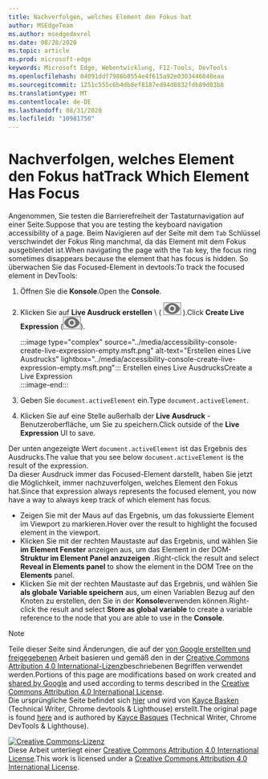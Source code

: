 ```yaml
---
title: Nachverfolgen, welches Element den Fokus hat
author: MSEdgeTeam
ms.author: msedgedevrel
ms.date: 08/28/2020
ms.topic: article
ms.prod: microsoft-edge
keywords: Microsoft Edge, Webentwicklung, F12-Tools, DevTools
ms.openlocfilehash: 04091ddf7986b8554e4f615a92e0303446048eaa
ms.sourcegitcommit: 1251c555c6b4db8ef8187ed94d8832fdb89d03b8
ms.translationtype: MT
ms.contentlocale: de-DE
ms.lasthandoff: 08/31/2020
ms.locfileid: "10981750"
---
```

<!-- Copyright Kayce Basques 

   Licensed under the Apache License, Version 2.0 (the "License");
   you may not use this file except in compliance with the License.
   You may obtain a copy of the License at

       https://www.apache.org/licenses/LICENSE-2.0

   Unless required by applicable law or agreed to in writing, software
   distributed under the License is distributed on an "AS IS" BASIS,
   WITHOUT WARRANTIES OR CONDITIONS OF ANY KIND, either express or implied.
   See the License for the specific language governing permissions and
   limitations under the License.  -->  





# <span data-ttu-id="f9ab4-103">Nachverfolgen, welches Element den Fokus hat</span><span class="sxs-lookup"><span data-stu-id="f9ab4-103">Track Which Element Has Focus</span></span>   



<span data-ttu-id="f9ab4-104">Angenommen, Sie testen die Barrierefreiheit der Tastaturnavigation auf einer Seite.</span><span class="sxs-lookup"><span data-stu-id="f9ab4-104">Suppose that you are testing the keyboard navigation accessibility of a page.</span></span>  <span data-ttu-id="f9ab4-105">Beim Navigieren auf der Seite mit dem `Tab` Schlüssel verschwindet der Fokus Ring manchmal, da das Element mit dem Fokus ausgeblendet ist.</span><span class="sxs-lookup"><span data-stu-id="f9ab4-105">When navigating the page with the `Tab` key, the focus ring sometimes disappears because the element that has focus is hidden.</span></span>  <span data-ttu-id="f9ab4-106">So überwachen Sie das Focused-Element in devtools:</span><span class="sxs-lookup"><span data-stu-id="f9ab4-106">To track the focused element in DevTools:</span></span>  

1.  <span data-ttu-id="f9ab4-107">Öffnen Sie die **Konsole**.</span><span class="sxs-lookup"><span data-stu-id="f9ab4-107">Open the **Console**.</span></span>  
1.  <span data-ttu-id="f9ab4-108">Klicken Sie auf **Live Ausdruck erstellen** \ ( ![ Live Ausdruck erstellen ][ImageCreateIcon] \).</span><span class="sxs-lookup"><span data-stu-id="f9ab4-108">Click **Create Live Expression** \(![Create Live Expression][ImageCreateIcon]\).</span></span>  
    
    :::image type="complex" source="../media/accessibility-console-create-live-expression-empty.msft.png" alt-text="Erstellen eines Live Ausdrucks" lightbox="../media/accessibility-console-create-live-expression-empty.msft.png":::
       <span data-ttu-id="f9ab4-110">Erstellen eines Live Ausdrucks</span><span class="sxs-lookup"><span data-stu-id="f9ab4-110">Create a Live Expression</span></span>  
    :::image-end:::  
    
1.  <span data-ttu-id="f9ab4-111">Geben Sie `document.activeElement` ein.</span><span class="sxs-lookup"><span data-stu-id="f9ab4-111">Type `document.activeElement`.</span></span>
1.  <span data-ttu-id="f9ab4-112">Klicken Sie auf eine Stelle außerhalb der **Live Ausdruck** -Benutzeroberfläche, um Sie zu speichern.</span><span class="sxs-lookup"><span data-stu-id="f9ab4-112">Click outside of the **Live Expression** UI to save.</span></span>
    
<span data-ttu-id="f9ab4-113">Der unten angezeigte Wert `document.activeElement` ist das Ergebnis des Ausdrucks.</span><span class="sxs-lookup"><span data-stu-id="f9ab4-113">The value that you see below `document.activeElement` is the result of the expression.</span></span>  
<span data-ttu-id="f9ab4-114">Da dieser Ausdruck immer das Focused-Element darstellt, haben Sie jetzt die Möglichkeit, immer nachzuverfolgen, welches Element den Fokus hat.</span><span class="sxs-lookup"><span data-stu-id="f9ab4-114">Since that expression always represents the focused element, you now have a way to always keep track of which element has focus.</span></span>  

*   <span data-ttu-id="f9ab4-115">Zeigen Sie mit der Maus auf das Ergebnis, um das fokussierte Element im Viewport zu markieren.</span><span class="sxs-lookup"><span data-stu-id="f9ab4-115">Hover over the result to highlight the focused element in the viewport.</span></span>  
*   <span data-ttu-id="f9ab4-116">Klicken Sie mit der rechten Maustaste auf das Ergebnis, und wählen Sie **im Element Fenster** anzeigen aus, um das Element in der DOM- **Struktur im Element Panel anzuzeigen** .</span><span class="sxs-lookup"><span data-stu-id="f9ab4-116">Right-click the result and select **Reveal in Elements panel** to show the element in the DOM Tree on the **Elements** panel.</span></span>  
*   <span data-ttu-id="f9ab4-117">Klicken Sie mit der rechten Maustaste auf das Ergebnis, und wählen Sie **als globale Variable speichern** aus, um einen Variablen Bezug auf den Knoten zu erstellen, den Sie in der **Konsole**verwenden können.</span><span class="sxs-lookup"><span data-stu-id="f9ab4-117">Right-click the result and select **Store as global variable** to create a variable reference to the node that you are able to use in the **Console**.</span></span>  
    
<!--## Feedback   -->  



<!-- image links -->  

[ImageCreateIcon]: ../media/create-live-expression-icon.msft.png  

<!-- links -->  

> [!NOTE]
> <span data-ttu-id="f9ab4-118">Teile dieser Seite sind Änderungen, die auf der [von Google erstellten und freigegebenen][GoogleSitePolicies] Arbeit basieren und gemäß den in der [Creative Commons Attribution 4,0 International-Lizenz][CCA4IL]beschriebenen Begriffen verwendet werden.</span><span class="sxs-lookup"><span data-stu-id="f9ab4-118">Portions of this page are modifications based on work created and [shared by Google][GoogleSitePolicies] and used according to terms described in the [Creative Commons Attribution 4.0 International License][CCA4IL].</span></span>  
> <span data-ttu-id="f9ab4-119">Die ursprüngliche Seite befindet sich [hier](https://developers.google.com/web/tools/chrome-devtools/accessibility/focus) und wird von [Kayce Basken][KayceBasques] (Technical Writer, Chrome devtools & Lighthouse) erstellt.</span><span class="sxs-lookup"><span data-stu-id="f9ab4-119">The original page is found [here](https://developers.google.com/web/tools/chrome-devtools/accessibility/focus) and is authored by [Kayce Basques][KayceBasques] \(Technical Writer, Chrome DevTools & Lighthouse\).</span></span>  

[![Creative Commons-Lizenz][CCby4Image]][CCA4IL]  
<span data-ttu-id="f9ab4-121">Diese Arbeit unterliegt einer [Creative Commons Attribution 4.0 International License][CCA4IL].</span><span class="sxs-lookup"><span data-stu-id="f9ab4-121">This work is licensed under a [Creative Commons Attribution 4.0 International License][CCA4IL].</span></span>  

[CCA4IL]: https://creativecommons.org/licenses/by/4.0  
[CCby4Image]: https://i.creativecommons.org/l/by/4.0/88x31.png  
[GoogleSitePolicies]: https://developers.google.com/terms/site-policies  
[KayceBasques]: https://developers.google.com/web/resources/contributors/kaycebasques  
